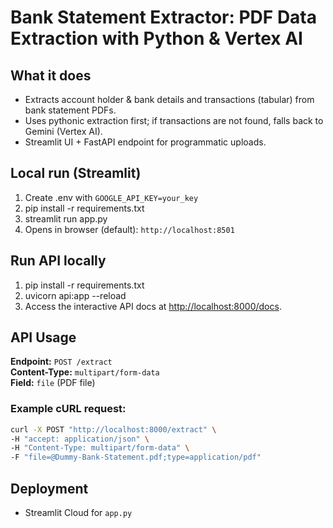 # Bank Statement Extractor: PDF Data Extraction with Python & Vertex AI

## What it does
- Extracts account holder & bank details and transactions (tabular) from bank statement PDFs.
- Uses pythonic extraction first; if transactions are not found, falls back to Gemini (Vertex AI).
- Streamlit UI + FastAPI endpoint for programmatic uploads.

## Local run (Streamlit)
1. Create .env with `GOOGLE_API_KEY=your_key`
2. pip install -r requirements.txt
3. streamlit run app.py 
4. Opens in browser (default):
   `http://localhost:8501`


## Run API locally
1. pip install -r requirements.txt
2. uvicorn api:app --reload
3. Access the interactive API docs at [http://localhost:8000/docs](http://localhost:8000/docs).

## API Usage

**Endpoint:** `POST /extract`  
**Content-Type:** `multipart/form-data`  
**Field:** `file` (PDF file)

### Example cURL request:

```bash
curl -X POST "http://localhost:8000/extract" \
-H "accept: application/json" \
-H "Content-Type: multipart/form-data" \
-F "file=@Dummy-Bank-Statement.pdf;type=application/pdf"
```

## Deployment
- Streamlit Cloud for `app.py`